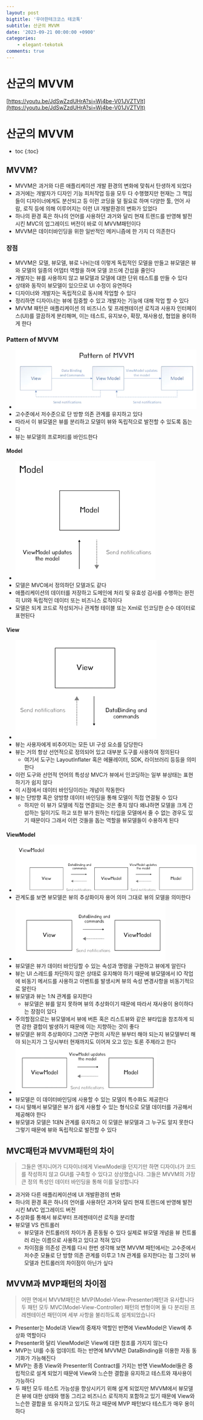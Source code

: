 ```yaml
---
layout: post
bigtitle: '우아한테크코스 테코톡'
subtitle: 산군의 MVVM
date: '2023-09-21 00:00:00 +0900'
categories:
    - elegant-tekotok
comments: true
---
```


# 산군의 MVVM
[https://youtu.be/JdSwZzdUHrA?si=Wj4be-V01JVZTVlt](https://youtu.be/JdSwZzdUHrA?si=Wj4be-V01JVZTVlt)

# 산군의 MVVM
* toc
{:toc}

## MVVM?
+ MVVM은 과거와 다른 애플리케이션 개발 환경의 변화에 맞춰서 탄생하게 되었다
+ 과거에는 개발자가 디자인 기능 피처작업 등을 모두 다 수행했지만 현재는 그 책임들이 디자이너에게도 분산되고 등 이런 코딩을 덜 필요로 하며 다양한 툴, 언어 사람, 로직 등에 의해 이루어지는 이런 UI 개발환경의 변화가 있었다
+ 하나의 환경 혹은 하나의 언어를 사용하던 과거와 달리 현재 트렌드를 반영해 발전시킨 MVC의 업그레이드 버전이 바로 이 MVVM패턴이다
+ MVVM은 데이터바인딩을 위한 일반적인 메커니즘에 한 가지 더 의존한다 

### 장점
+ MVVM은 모델, 뷰모델, 뷰로 나뉘는데 이렇게 독립적인 모델을 만들고 뷰모델은 뷰와 모델의 일종의 어뎁터 역할을 하며 모델 코드에 간섭을 줄인다
+ 개발자는 뷰를 사용하지 않고 뷰모델과 모델에 대한 단위 테스트를 만들 수 있다
+ 상태와 동작이 뷰모델이 있으므로 UI 수정이 유연하다
+ 디자이너와 개발자는 독립적으로 동시에 작업할 수 있다
+ 정리하면 디자이너는 뷰에 집중할 수 있고 개발자는 기능에 대해 작업 할 수 있다
+ MVVM 패턴은 애플리케이션 의 비즈니스 및 프레젠테이션 로직과 사용자 인터페이스(UI)를 깔끔하게 분리해며, 이는 테스트, 유지보수, 확장, 재사용성, 협업을 용이하게 한다 

### Pattern of MVVM
+ ![img.png](../../../assets/img/elegant-tekotok/SANGUN-MVVM.png)
+ 고수준에서 저수준으로 단 방향 의존 관계를 유지하고 있다
+ 따라서 이 뷰모델은 뷰를 분리하고 모델이 뷰와 독립적으로 발전할 수 있도록 돕는다
+ 뷰는 뷰모델의 프로퍼티를 바인드한다  

#### Model
+ ![img_1.png](../../../assets/img/elegant-tekotok/SANGUN-MVVM1.png)
+ 모델은 MVC에서 정의하던 모델과도 같다
+ 애플리케이션의 데이터를 저장하고 도메인에 처리 및 유효성 검사를 수행하는 완전히 UI와 독립적인 데이터 또는 비즈니스 로직이다
+ 모델은 되게 코드로 작성되거나 관계형 테이블 또는 Xml로 인코딩한 순수 데이터로 표현된다

#### View
+ ![img_2.png](../../../assets/img/elegant-tekotok/SANGUN-MVVM2.png)
+ 뷰는 사용자에게 비추어지는 모든 UI 구성 요소를 담당한다
+ 뷰는 거의 항상 선언적으로 정의되어 있고 대부분 도구를 사용하여 정의된다
  + 여기서 도구는 LayoutInflater 혹은 에뮬레이터, SDK, 라이브러리 등등을 의미한다
+ 이런 도구와 선언적 언어의 특성상 MVC가 뷰에서 인코딩하는 일부 뷰상태는 표현하기가 쉽지 않다
+ 이 시점에서 데이터 바인딩이라는 개념이 작동한다
+ 뷰는 단방향 혹은 양방향 데이터 바인딩을 통해 모델이 직접 연결될 수 있다
  + 하지만 이 뷰가 모델에 직접 연결되는 것은 좋지 않다 왜냐하면 모델을 크게 간섭하는 일이기도 하고 또한 뷰가 원하는 타입을 모델에서 줄 수 없는
    경우도 있기 때문이다 그래서 이런 것들을 돕는 역할을 뷰모델들이 수용하게 된다

#### ViewModel
+ ![img_3.png](../../../assets/img/elegant-tekotok/SANGUN-MVVM3.png)
+ 관계도를 보면 뷰모델은 뷰의 추상화이자 용어 의미 그대로 뷰의 모델을 의미한다
+ ![img_4.png](../../../assets/img/elegant-tekotok/SANGUN-MVVM4.png)
+ 뷰모델은 뷰가 데이터 바인딩할 수 있는 속성과 명령을 구현하고 뷰에게 알린다
+ 뷰는 UI 스레드를 차단하지 않은 상태로 유지해야 하기 때문에 뷰모델에서 IO 작업에 비동기 메서드를 사용하고
  이벤트를 발생시켜 뷰의 속성 변경사항을 비동기적으로 알린다
+ 뷰모델과 뷰는 1:N 관계를 유지한다
  + 뷰모델은 뷰를 알지 못하며 뷰의 추상화이기 때문에 따라서 재사용이 용이하다는 장점이 있다
+ 주의할점으로는 뷰모델에서 뷰에 버튼 혹은 리스트뷰와 같은 뷰타입을 참조하게 되면 강한 결합이 발생하기 때문에 이는 지향하는 것이 좋다
+ 뷰모델은 뷰의 추상화이다 그러면 구현의 시작은 뷰부터 해야 되는지 뷰모델부터 해야 되는지가 그 당시부터 현재까지도 이어져 오고 있는 토론 주제라고 한다 
+ ![img_5.png](../../../assets/img/elegant-tekotok/SANGUN-MVVM5.png)
+ 뷰모델은 이 데이터바인딩에 사용할 수 있는 모델이 특수화도 제공한다
+ 다시 말해서 뷰모델은 뷰가 쉽게 사용할 수 있는 형식으로 모델 데이터를 가공해서 제공해야 한다
+ 뷰모델과 모델은 1대N 관계를 유지하고 이 모델은 뷰모델과 그 누구도 알지 못한다 그렇기 때문에 뷰와 독립적으로 발전할 수 있다

## MVC패턴과 MVVM패턴의 차이

> 그들은 엔지니어가 디자이너에게 ViewModel을 던지기만 하면 디자이너가 코드를 작성하지 
> 않고 GUI를 구축할 수 있다고 상상했습니다. 그들은 MVVM의 가장 큰 정의 특성인 데이터 바인딩을 통해 이를 달성합니다

+ 과거와 다른 애플리케이션에 UI 개발환경의 변화
+ 하나의 환경 혹은 하나의 언어를 사용하던 과거와 달리 현재 트렌드에 반영해 발전시킨 MVC 업그레이드 버전
+ 추상화를 통해서 뷰로부터 프레젠테이션 로직을 분리함
+ 뷰모델 VS 컨트롤러 
  + 뷰모델과 컨트롤러의 차이가 좀 혼동될 수 있다 실제로 뷰모델 개념을 뷰 컨트롤러 라는 이름으로 사용하고 있다고 적혀 있다
  + 차이점을 의존성 관계를 다시 한번 생각해 보면 MVVM 패턴에서는 고수준에서 저수준 모듈로 단 방향 의존 관계를 이루고 1:N 관계를 유지한다는 점 그것이 뷰모델과 컨트롤러의 차이점이 아닌가 싶다

## MVVM과 MVP패턴의 차이점

> 어떤 면에서 MVVM패턴은 MVP(Model-View-Presenter)패턴과 유사합니다
> 두 패턴 모두 MVC(Model-View-Controller) 패턴의 변형이며 둘 다 분리된 프레젠테이션 패턴이며 세부 사항을 불리하도록 설계되었습니다

+ Presenter는 Model과 View의 중재자 역할인 반면에 ViewModel은 View에 추상화 역할이다
+ Presenter와 달리 ViewModel은 View에 대한 참조를 가지지 않는다
+ MVP는 UI를 수동 업데이트 하는 반면에 MVVM은 DataBinding을 이용한 자동 동기화가 가능해진다
+ MVP는 종종 View와 Presenter의 Contract를 가지는 반면 ViewModel들은 중립적으로 설계 되었기 때문에 View와 느슨한 결합을 유지하고 테스트와 재사용이 가능하다
+ 두 패턴 모두 테스트 가능성을 향상시키기 위해 설계 되었지만 MVVM에서 뷰모델은 뷰에 대한 상태와 행동 그리고 비즈니스 로직까지 포함하고 있기 때문에
  View와 느슨한 결합을 또 유지하고 있기도 하고 때문에 MVP 패턴보다 테스트가 매우 용이하다
